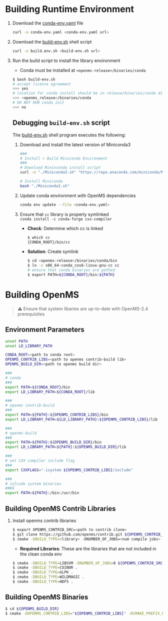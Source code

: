 # Building Runtime Environment
1. Download the [conda-env.yaml](./tools/conda-env.yaml) file
    ```bash
    curl -o conda-env.yaml <conda-env.yaml url>
    ```

2. Download the [build-env.sh](./tools/build-env.sh) shell script
    ```bash
    curl -o build.env.sh <build-env.sh url>
    ```

3. Run the build script to install the library environment
    - Conda must be installed at `<openms-release>/binaries/conda`
    ```bash
    $ bash build-env.sh     
    # accept license agreement
    >>> yes
    # location for conda install should be in release/binaries/conda dir
    >>> <openms_release>/binaries/conda
    # DO NOT RUN conda init
    >>> no
    ```

    ## Debugging `build-env.sh` script
    The [build-env.sh](./tools/build-env.sh) shell program executes the following:
    1. Download and install the latest version of Miniconda3
        ```bash
        ###
        # Install + Build Miniconda Environment
        ###
        # Download Mininconda install script
        curl -o "./Miniconda3.sh" "https://repo.anaconda.com/miniconda/Miniconda3-latest-Linux-x86_64.sh"

        # Install Miniconda
        bash "./Miniconda3.sh"
        ```

    2. Update conda environment with OpenMS dependencies
        ```bash
        conda env update --file <conda-env.yaml>
        ```

    3. Ensure that `cc` library is properly symlinked <br>
        `conda install -c conda-forge cxx-compiler`
        - **Check**: Determine which cc is linked
          ```bash
          $ which cc
          {CONDA_ROOT}/bin/cc
          ```
        - **Solution**: Create symlink
          ```bash
          $ cd <openms-release>/binaries/conda/bin
          $ ln -s x86_64-conda_cos6-linux-gnu-cc cc
          # ensure that conda binaries are pathed
          $ export PATH=${CONDA_ROOT}/bin:${PATH}
          ```          

# Building OpenMS
> :warning: Ensure that system libaries are up-to-date with OpenMS-2.4 prerequisites
## Environment Parameters
```bash
unset PATH
unset LD_LIBRARY_PATH

CONDA_ROOT=<path to conda root>
OPENMS_CONTRIB_LIBS=<path to openms contrib-build lib>
OPENMS_BUILD_DIR=<path to openms build dir>

###
# conda
###
export PATH=${CONDA_ROOT}/bin
export LD_LIBRARY_PATH=${CONDA_ROOT}/lib

###
# openms contrib-build
###
export PATH=${PATH}:${OPENMS_CONTRIB_LIBS}/bin
export LD_LIBRARY_PATH=${LD_LIBRARY_PATH}:${OPENMS_CONTRIB_LIBS}/lib

###
# openms-build
###
export PATH=${PATH}:${OPENMS_BUILD_DIR}/bin
export LD_LIBRARY_PATH=${PATH}:${OPENMS_BUILD_DIR}/lib

###
# set CXX compiler include flag
###
export CXXFLAGS="-isystem ${OPENMS_CONTRIB_LIBS}/include"

###
# inlcude system binaries
###å
export PATH=${PATH}:/bin:/usr/bin
```

## Building OpenMS Contrib Libraries
1. Install openms contrib libraries
    ```bash
    $ export OPENMS_CONTRIB_SRC=<path to contrib clone>
    $ git clone https://github.com/openms/contrib.git ${OPENMS_CONTRIB_SRC}
    $ cmake -DBUILD_TYPE=<library> -DNUMBER_OF_JOBS=<num compile jobs> ${OPENMS_CONTRIB_SRC}
    ```
    - **Required Libraries**: These are the libraries that are not included in the clean conda env
    ```bash
    $ cmake -DBUILD_TYPE=LIBSVM -DNUMBER_OF_JOBS=8 ${OPENMS_CONTRIB_SRC}
    $ cmake -DBUILD_TYPE=COINOR .
    $ cmake -DBUILD_TYPE=GLPK .
    $ cmake -DBUILD_TYPE=WILDMAGIC .
    $ cmake -DBUILD_TYPE=HDF5 .
    ```

## Building OpenMS Binaries
```bash
$ cd ${OPENMS_BUILD_DIR}
$ cmake -DOPENMS_CONTRIB_LIBS="${OPENMS_CONTRIB_LIBS}" -DCMAKE_PREFIX_PATH="${CONDA_ROOT}" "${OPENMS_ROOT}"
```